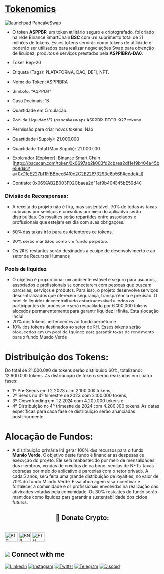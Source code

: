# [Tokenomics](https://www.asppibra.com.br/)


![launchpad PancakeSwap](https://user-images.githubusercontent.com/80177249/201450427-403692e0-dee8-406c-a88d-f9e717ea41d6.png)
 

- O token **ASPPBR**, um token utilitário seguro e criptografado, foi criado na rede Binance SmartChain **BSC** com um suprimento total de 21 milhões de tokens. Esses tokens servirão como tokens de utilidade e poderão ser utilizados para realizar negociações Swap para obtenção de liquidez, produtos e serviços prestados pela **ASPPIBRA-DAO**.

- Token Bep-20
- Etiqueta (Tags): PLATAFORMA, DAO, DEFI, NFT.
- Nome do Token: ASPPIBRA
- Símbolo: “ASPPBR”
- Casa Decimais: 18
- Quantidade em Circulação:
- Pool de Liquidez V2 (pancakeswap) ASPPBR-BTCB: 927 tokens
- Permissão para criar novos tokens: Não
- Quantidade (Supply): 21.000.000
- Quantidade Total (Max Supply): 21.000.000
- Explorador (Explorer): Binance Smart Chain (https://bscscan.com/token/0x0697ab2b003fd2cbaea2df1ef9b404e45be59d4c?a=0xDfcE227bf1FfBBbec6410c2C2E22873293e6b56F#code#L1)
- Contrato: 0x0697AB2B003FD2Cbaea2dF1ef9b404E45bE59d4C

### Divisão de Recompensas:

- A receita do projeto não é fixa, mas sustentável.
70% de todas as taxas cobradas por serviços e consultas por meio do aplicativo serão distribuídas.
Os royalties serão repartidos entre associados e profissionais que estejam em dia com suas obrigações.

- 50% das taxas irão para os detentores de tokens.
- 30% serão mantidos como um fundo perpétuo.
- Os 20% restantes serão destinados à equipe de desenvolvimento e ao setor de Recursos Humanos.

### Pools de liquidez 

- O objetivo é proporcionar um ambiente estável e seguro para usuarios, associados e profissionais se conectarem com pessoas que buscam parcerias, serviços e produtos. Para isso, o projeto desenvolve serviços descentralizados que oferecem segurança, transparência e precisão. O pool de liquidez descentralizado estará acessível a todos os participantes do processo e será respaldado por 6.300.000 tokens alocados permanentemente para garantir liquidez infinita. Esta alocação inclui
- 20% dos tokens pertencentes ao fundo perpétuo e 
- 10% dos tokens destinados ao setor de RH. 
Esses tokens serão bloqueados em um pool de liquidez para garantir taxas de rendimento para o fundo Mundo Verde

# Distribuição dos Tokens:

Do total de 21.000.000 de tokens serão distribuido 60%, totalizando 12.600.000 tokens. 
As distribuição de tokens serão realizadas em quatro fases: 

- 1º Pré-Seeds em T2 2023 com 2.100.000 tokens, 
- 2º Seeds no 4º trimestre de 2023 com 2.100.000 tokens, 
- 3º Crowdfunding em T2 2024 com 4.200.000 tokens e 
- 4ª Distribuição no 4º trimestre de 2024 com 4.200.000 tokens. 
As datas específicas para cada fase de distribuição serão anunciadas posteriormente.

# Alocação de Fundos:

- A distribuição primária irá gerar 100% dos recursos para o fundo **Mundo Verde**. O objetivo deste fundo é financiar as despesas de execução do projeto. Ele será reabastecido por meio de mensalidades dos membros, vendas de créditos de carbono, vendas de NFTs, taxas cobradas por meio do aplicativo e parcerias com o setor privado. A cada 5 anos, será feita uma grande distribuição de royalties, no valor de 70% do fundo Mundo Verde. Essa abordagem visa incentivar e fortalecer a comunidade e os profissionais envolvidos na realização das atividades votadas pela comunidade. Os 30% restantes do fundo serão mantidos como liquidez para garantir a sustentabilidade dos ciclos futuros.

## <h2 align="center">🎁 Donate Crypto:</h2>



<div style="display: inline_block"><br>
 <img align="center" alt="BTC" height="30" width="40" src="https://user-images.githubusercontent.com/80177249/180482937-475896ac-4853-470f-80da-dae18bcf7748.svg">
 <img align="center" alt="BNB" height="30" width="40" src="https://user-images.githubusercontent.com/80177249/180481724-2560053f-dcd3-4879-a63f-5801eb373e66.svg">
 <img align="center" alt="ETH" height="30" width="40" src="https://user-images.githubusercontent.com/80177249/180481896-cf45cdde-72f9-4986-8181-9ee64fae126d.svg">
 
 ## <img src="https://img.icons8.com/nolan/25/computer.png"/> Connect with me

[![LinkedIn](https://img.shields.io/badge/linkedin-%230077B5.svg?&style=for-the-badge&logo=linkedin&logoColor=white)](https://linkedin.com/company/asppibra-dao/) 
[![Instagram](https://img.shields.io/badge/Instagram-%23E4405F.svg?style=for-the-badge&logo=Instagram&logoColor=white)](https://instagram.com/asppibra/) 
[![Twitter](https://img.shields.io/badge/twitter-%231DA1F2.svg?&style=for-the-badge&logo=twitter&logoColor=white)](https://twitter.com/ASPPIBRA_ORG) 
[![Telegram](https://img.shields.io/badge/Telegram-2CA5E0?style=for-the-badge&logo=telegram&logoColor=white)](https://t.me/Mundo_Digital_BR)
[![Discord](https://img.shields.io/badge/Discord-7289DA?style=for-the-badge&logo=discord&logoColor=white)](https://discord)

 
</div>

